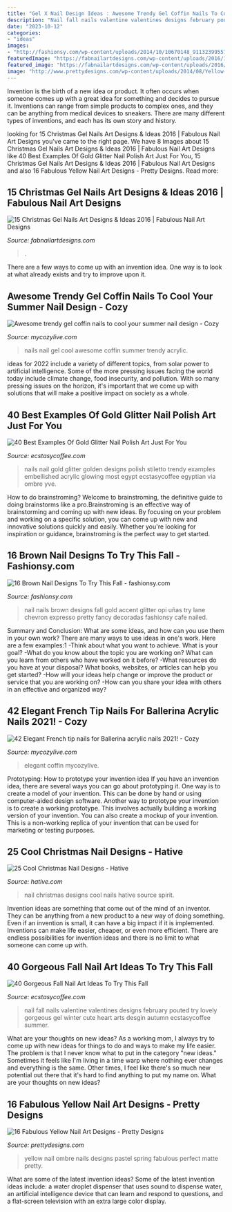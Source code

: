 ```yaml
---
title: "Gel X Nail Design Ideas : Awesome Trendy Gel Coffin Nails To Cool Your Summer Nail Design"
description: "Nail fall nails valentine valentines designs february pouted try lovely gorgeous gel winter cute heart arts desgin autumn ecstasycoffee summer"
date: "2023-10-12"
categories:
- "ideas"
images:
- "http://fashionsy.com/wp-content/uploads/2014/10/10670148_911323995574849_6242130098184262012_n1-630x840.jpg"
featuredImage: "https://fabnailartdesigns.com/wp-content/uploads/2016/10/15-Christmas-Gel-Nails-Art-Designs-Ideas-2016-10.jpg"
featured_image: "https://fabnailartdesigns.com/wp-content/uploads/2016/10/15-Christmas-Gel-Nails-Art-Designs-Ideas-2016-10.jpg"
image: "http://www.prettydesigns.com/wp-content/uploads/2014/08/Yellow-Ombre-Nail-Design.jpg"
---
```



Invention is the birth of a new idea or product. It often occurs when someone comes up with a great idea for something and decides to pursue it. Inventions can range from simple products to complex ones, and they can be anything from medical devices to sneakers. There are many different types of inventions, and each has its own story and history.

	

		
looking for 15 Christmas Gel Nails Art Designs &amp; Ideas 2016 | Fabulous Nail Art Designs you've came to the right page. We have 8 Images about 15 Christmas Gel Nails Art Designs &amp; Ideas 2016 | Fabulous Nail Art Designs like 40 Best Examples Of Gold Glitter Nail Polish Art Just For You, 15 Christmas Gel Nails Art Designs &amp; Ideas 2016 | Fabulous Nail Art Designs and also 16 Fabulous Yellow Nail Art Designs - Pretty Designs. Read more:
		
    
## 15 Christmas Gel Nails Art Designs &amp; Ideas 2016 | Fabulous Nail Art Designs

<img loading=lazy src="https://fabnailartdesigns.com/wp-content/uploads/2016/10/15-Christmas-Gel-Nails-Art-Designs-Ideas-2016-10.jpg" onerror="this.onerror=null;this.src='https://tse3.mm.bing.net/th?id=OIP.tf0pbpEft-rkS2q4U-uggQAAAA&amp;pid=15.1';" alt="15 Christmas Gel Nails Art Designs &amp; Ideas 2016 | Fabulous Nail Art Designs">

_Source: fabnailartdesigns.com_

>. 

	

There are a few ways to come up with an invention idea.  One way is to look at what already exists and try to improve upon it.

    
## Awesome Trendy Gel Coffin Nails To Cool Your Summer Nail Design - Cozy

<img loading=lazy src="https://mycozylive.com/wp-content/uploads/2020/08/27.jpg" onerror="this.onerror=null;this.src='https://tse1.mm.bing.net/th?id=OIP.TrUCFjiEamLXUeharEuGjQHaJ3&amp;pid=15.1';" alt="Awesome trendy gel coffin nails to cool your summer nail design - Cozy">

_Source: mycozylive.com_

>nails nail gel cool awesome coffin summer trendy acrylic. 

	

ideas for 2022 include a variety of different topics, from solar power to artificial intelligence. Some of the more pressing issues facing the world today include climate change, food insecurity, and pollution. With so many pressing issues on the horizon, it's important that we come up with solutions that will make a positive impact on society as a whole.

    
## 40 Best Examples Of Gold Glitter Nail Polish Art Just For You

<img loading=lazy src="https://i1.wp.com/www.ecstasycoffee.com/wp-content/uploads/2016/10/Gold-Glitter-Nails-Designs-18.jpg" onerror="this.onerror=null;this.src='https://tse3.mm.bing.net/th?id=OIP.zBJE-f1CGXnuaxPWD2iAyQHaLH&amp;pid=15.1';" alt="40 Best Examples Of Gold Glitter Nail Polish Art Just For You">

_Source: ecstasycoffee.com_

>nails nail gold glitter golden designs polish stiletto trendy examples embellished acrylic glowing most egypt ecstasycoffee egyptian via ombre yve. 

	

How to do brainstroming?
Welcome to brainstroming, the definitive guide to doing brainstorms like a pro.Brainstroming is an effective way of brainstorming and coming up with new ideas. By focusing on your problem and working on a specific solution, you can come up with new and innovative solutions quickly and easily. Whether you're looking for inspiration or guidance, brainstroming is the perfect way to get started.

    
## 16 Brown Nail Designs To Try This Fall - Fashionsy.com

<img loading=lazy src="http://fashionsy.com/wp-content/uploads/2014/10/10670148_911323995574849_6242130098184262012_n1-630x840.jpg" onerror="this.onerror=null;this.src='https://tse2.mm.bing.net/th?id=OIP.7-Q1jYh_zogZeKV9x2LYywHaJ4&amp;pid=15.1';" alt="16 Brown Nail Designs To Try This Fall - fashionsy.com">

_Source: fashionsy.com_

>nail nails brown designs fall gold accent glitter opi uñas try lane chevron expresso pretty fancy decoradas fashionsy cafe nailed. 

	

Summary and Conclusion: What are some ideas, and how can you use them in your own work?
There are many ways to use ideas in one's work. Here are a few examples:1 
-Think about what you want to achieve. What is your goal? 
-What do you know about the topic you are working on? What can you learn from others who have worked on it before? 
-What resources do you have at your disposal? What books, websites, or articles can help you get started? 
-How will your ideas help change or improve the product or service that you are working on? 
-How can you share your idea with others in an effective and organized way?

    
## 42 Elegant French Tip Nails For Ballerina Acrylic Nails 2021! - Cozy

<img loading=lazy src="https://mycozylive.com/wp-content/uploads/2021/03/27.png" onerror="this.onerror=null;this.src='https://tse3.mm.bing.net/th?id=OIP.tiamobjbxdG4ASdUKaffYgHaJm&amp;pid=15.1';" alt="42 Elegant French tip nails for Ballerina acrylic nails 2021! - Cozy">

_Source: mycozylive.com_

>elegant coffin mycozylive. 

	

Prototyping: How to prototype your invention idea
If you have an invention idea, there are several ways you can go about prototyping it. One way is to create a model of your invention. This can be done by hand or using computer-aided design software. Another way to prototype your invention is to create a working prototype. This involves actually building a working version of your invention. You can also create a mockup of your invention. This is a non-working replica of your invention that can be used for marketing or testing purposes.

    
## 25 Cool Christmas Nail Designs - Hative

<img loading=lazy src="https://hative.com/wp-content/uploads/2014/11/christmas-nail-designs/5-cool-christmas-nail-designs.jpg" onerror="this.onerror=null;this.src='https://tse4.mm.bing.net/th?id=OIP.ZWaHkPEabMPKY1XPwSjsBwHaLS&amp;pid=15.1';" alt="25 Cool Christmas Nail Designs - Hative">

_Source: hative.com_

>nail christmas designs cool nails hative source spirit. 

	

Invention ideas are something that come out of the mind of an inventor. They can be anything from a new product to a new way of doing something. Even if an invention is small, it can have a big impact if it is implemented. Inventions can make life easier, cheaper, or even more efficient. There are endless possibilities for invention ideas and there is no limit to what someone can come up with.

    
## 40 Gorgeous Fall Nail Art Ideas To Try This Fall

<img loading=lazy src="https://i0.wp.com/www.ecstasycoffee.com/wp-content/uploads/2016/09/Fall-Nail-Art-Idea.jpg" onerror="this.onerror=null;this.src='https://tse4.mm.bing.net/th?id=OIP.1A-vdxllfIjJuCMLymknwgHaNJ&amp;pid=15.1';" alt="40 Gorgeous Fall Nail Art Ideas To Try This Fall">

_Source: ecstasycoffee.com_

>nail fall nails valentine valentines designs february pouted try lovely gorgeous gel winter cute heart arts desgin autumn ecstasycoffee summer. 

	

What are your thoughts on new ideas?
As a working mom, I always try to come up with new ideas for things to do and ways to make my life easier. The problem is that I never know what to put in the category "new ideas." Sometimes it feels like I'm living in a time warp where nothing ever changes and everything is the same. Other times, I feel like there's so much new potential out there that it's hard to find anything to put my name on. What are your thoughts on new ideas?

    
## 16 Fabulous Yellow Nail Art Designs - Pretty Designs

<img loading=lazy src="http://www.prettydesigns.com/wp-content/uploads/2014/08/Yellow-Ombre-Nail-Design.jpg" onerror="this.onerror=null;this.src='https://tse1.mm.bing.net/th?id=OIP.uFk2a-usu8DAf39eSB4gtgAAAA&amp;pid=15.1';" alt="16 Fabulous Yellow Nail Art Designs - Pretty Designs">

_Source: prettydesigns.com_

>yellow nail ombre nails designs pastel spring fabulous perfect matte pretty. 

	

What are some of the latest invention ideas?
Some of the latest invention ideas include: a water droplet dispenser that uses sound to dispense water, an artificial intelligence device that can learn and respond to questions, and a flat-screen television with an extra large color display.

